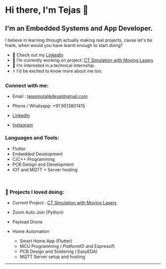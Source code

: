 # Hi there, I'm Tejas  👋 



## I'm an Embedded Systems and App Developer.
 I believe in learning through actually making real projects, cause let's be frank, when would you have learnt enough to start doing?

- 🔭 Check out my [LinkedIn](https://www.linkedin.com/in/tejas-mutalikdesai-58ba09235/)
- 🌱 I’m currently working on project: [CT Simulation with Moving Lasers](https://docs.google.com/document/d/14qEi4-DhuViR_02i8h5yAK59J4nv9JzEeDy14A1wQRc/edit?usp=sharing)
- 👯 I’m interested in a technical internship. 
- ⚡ I'd be excited to know more about me too. 

### Connect with me:
- Email : tejasmutalikdesai@gmail.com
- Phone / Whatsapp: +91 9513801415

- [LinkedIn](https://www.linkedin.com/in/tejas-mutalikdesai-58ba09235/)
&nbsp;&nbsp; 

- [Instagram](https://www.instagram.com/tejasmd_/)

### Languages and Tools:
- Flutter
- Embedded Development
- C/C++ Programming
- PCB Design and Development 
- IOT and MQTT + Server hosting
<!-- [![Top Langs](https://github-readme-stats.vercel.app/api/top-langs/?username=Tejas-MD&count_private=true&langs_count=4)](https://github.com/anuraghazra/github-readme-stats)  -->


<br />


### 📕 Projects I loved doing: 

- Current Project : [CT Simulation with Moving Lasers](https://docs.google.com/document/d/14qEi4-DhuViR_02i8h5yAK59J4nv9JzEeDy14A1wQRc/edit?usp=sharing)



- Zoom Auto Join (Python)
- Payload Drone 
- Home Automation 
    - Smart Home App (Flutter)
    - MCU Programming ( PlatformIO and Espressif)
    - PCB Design and Soldering ( EasyEDA)
    - MQTT Server setup and hosting
  
---

<!-- <details>
  <summary>:zap: GitHub Stats</summary>

  <img align="left" alt="Tejas-MD's GitHub Stats" src="https://github-readme-stats.vercel.app/api?username=Tejas-MD&show_icons=true&hide_border=false&title_color=ff652f&icon_color=FFE400&bg_color=09131B&text_color=ffffff&border_color=0c1a25" />

</details> -->

<!-- --- -->


